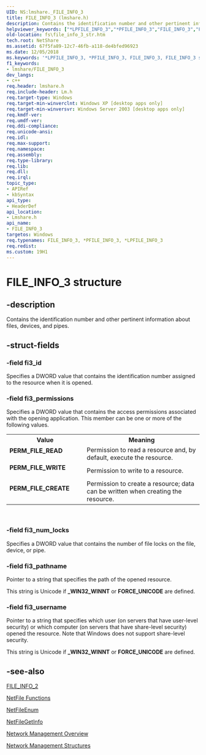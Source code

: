```yaml
---
UID: NS:lmshare._FILE_INFO_3
title: FILE_INFO_3 (lmshare.h)
description: Contains the identification number and other pertinent information about files, devices, and pipes.helpviewer_keywords: ["*LPFILE_INFO_3","*PFILE_INFO_3","FILE_INFO_3","FILE_INFO_3 structure [Files]","LPFILE_INFO_3","LPFILE_INFO_3 structure pointer [Files]","PERM_FILE_CREATE","PERM_FILE_READ","PERM_FILE_WRITE","PFILE_INFO_3","PFILE_INFO_3 structure pointer [Files]","_win32_file_info_3_str","fs.file_info_3_str","lmshare/FILE_INFO_3","lmshare/LPFILE_INFO_3","lmshare/PFILE_INFO_3","netmgmt.file_info_3_str"]
old-location: fs\file_info_3_str.htm
tech.root: NetShare
ms.assetid: 67f5fa89-12c7-46fb-a118-de4bfed96923
ms.date: 12/05/2018
ms.keywords: '*LPFILE_INFO_3, *PFILE_INFO_3, FILE_INFO_3, FILE_INFO_3 structure [Files], LPFILE_INFO_3, LPFILE_INFO_3 structure pointer [Files], PERM_FILE_CREATE, PERM_FILE_READ, PERM_FILE_WRITE, PFILE_INFO_3, PFILE_INFO_3 structure pointer [Files], _win32_file_info_3_str, fs.file_info_3_str, lmshare/FILE_INFO_3, lmshare/LPFILE_INFO_3, lmshare/PFILE_INFO_3, netmgmt.file_info_3_str'
f1_keywords:
- lmshare/FILE_INFO_3
dev_langs:
- c++
req.header: lmshare.h
req.include-header: Lm.h
req.target-type: Windows
req.target-min-winverclnt: Windows XP [desktop apps only]
req.target-min-winversvr: Windows Server 2003 [desktop apps only]
req.kmdf-ver: 
req.umdf-ver: 
req.ddi-compliance: 
req.unicode-ansi: 
req.idl: 
req.max-support: 
req.namespace: 
req.assembly: 
req.type-library: 
req.lib: 
req.dll: 
req.irql: 
topic_type:
- APIRef
- kbSyntax
api_type:
- HeaderDef
api_location:
- Lmshare.h
api_name:
- FILE_INFO_3
targetos: Windows
req.typenames: FILE_INFO_3, *PFILE_INFO_3, *LPFILE_INFO_3
req.redist: 
ms.custom: 19H1
---
```


# FILE_INFO_3 structure


## -description


Contains the identification number and other pertinent information about files, devices, and pipes.


## -struct-fields




### -field fi3_id

Specifies a DWORD value that contains the identification number assigned to the resource when it is opened.


### -field fi3_permissions

Specifies a DWORD value that contains the access permissions associated with the opening application. This member can be one or more of the following values. 



<table>
<tr>
<th>Value</th>
<th>Meaning</th>
</tr>
<tr>
<td width="40%"><a id="PERM_FILE_READ"></a><a id="perm_file_read"></a><dl>
<dt><b>PERM_FILE_READ</b></dt>
</dl>
</td>
<td width="60%">
Permission to read a resource and, by default, execute the resource.

</td>
</tr>
<tr>
<td width="40%"><a id="PERM_FILE_WRITE"></a><a id="perm_file_write"></a><dl>
<dt><b>PERM_FILE_WRITE</b></dt>
</dl>
</td>
<td width="60%">
Permission to write to a resource.

</td>
</tr>
<tr>
<td width="40%"><a id="PERM_FILE_CREATE"></a><a id="perm_file_create"></a><dl>
<dt><b>PERM_FILE_CREATE</b></dt>
</dl>
</td>
<td width="60%">
Permission to create a resource; data can be written when creating the resource.

</td>
</tr>
</table>
 


### -field fi3_num_locks

Specifies a DWORD value that contains the number of file locks on the file, device, or pipe.


### -field fi3_pathname

Pointer to a string that specifies the path of the opened resource.

This string is Unicode if  <b>_WIN32_WINNT</b> or <b>FORCE_UNICODE</b> are defined.


### -field fi3_username

Pointer to a string that specifies which user (on servers that have user-level security) or which computer (on servers that have share-level security) opened the resource. Note that Windows does not support share-level security.

This string is Unicode if  <b>_WIN32_WINNT</b> or <b>FORCE_UNICODE</b> are defined.


## -see-also




<a href="https://docs.microsoft.com/windows/desktop/api/lmshare/ns-lmshare-file_info_2">FILE_INFO_2</a>



<a href="https://docs.microsoft.com/windows/desktop/NetShare/netfile-functions">NetFile Functions</a>



<a href="https://docs.microsoft.com/windows/desktop/api/lmshare/nf-lmshare-netfileenum">NetFileEnum</a>



<a href="https://docs.microsoft.com/windows/desktop/api/lmshare/nf-lmshare-netfilegetinfo">NetFileGetInfo</a>



<a href="https://docs.microsoft.com/windows/desktop/NetMgmt/network-management">Network Management Overview</a>



<a href="https://docs.microsoft.com/windows/desktop/NetMgmt/network-management-structures">Network Management Structures</a>
 

 

